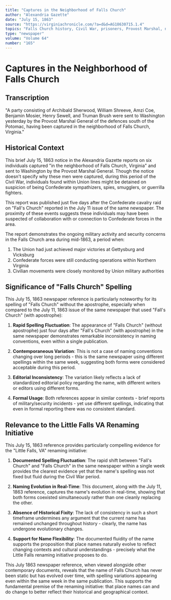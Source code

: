 ```yaml
---
title: "Captures in the Neighborhood of Falls Church"
author: "Alexandria Gazette"
date: "July 15, 1863"
source: "https://virginiachronicle.com/?a=d&d=AG18630715.1.4"
topics: "Falls Church history, Civil War, prisoners, Provost Marshal, naming conventions, place names"
type: "newspaper"
volume: "Volume 64"
number: "165"
---
```


# Captures in the Neighborhood of Falls Church

## Transcription

"A party consisting of Archibald Sherwood, William Shreeve, Amzi Coe, Benjamin Mosier, Henry Sewell, and Truman Brush were sent to Washington yesterday by the Provost Marshal General of the defences south of the Potomac, having been captured in the neighborhood of Falls Church, Virginia."

## Historical Context

This brief July 15, 1863 notice in the Alexandria Gazette reports on six individuals captured "in the neighborhood of Falls Church, Virginia" and sent to Washington by the Provost Marshal General. Though the notice doesn't specify why these men were captured, during this period of the Civil War, individuals found within Union lines might be detained on suspicion of being Confederate sympathizers, spies, smugglers, or guerrilla fighters.

This report was published just five days after the Confederate cavalry raid on "Fall's Church" reported in the July 11 issue of the same newspaper. The proximity of these events suggests these individuals may have been suspected of collaboration with or connection to Confederate forces in the area.

The report demonstrates the ongoing military activity and security concerns in the Falls Church area during mid-1863, a period when:

1. The Union had just achieved major victories at Gettysburg and Vicksburg
2. Confederate forces were still conducting operations within Northern Virginia
3. Civilian movements were closely monitored by Union military authorities

## Significance of "Falls Church" Spelling

This July 15, 1863 newspaper reference is particularly noteworthy for its spelling of "Falls Church" without the apostrophe, especially when compared to the July 11, 1863 issue of the same newspaper that used "Fall's Church" (with apostrophe):

1. **Rapid Spelling Fluctuation**: The appearance of "Falls Church" (without apostrophe) just four days after "Fall's Church" (with apostrophe) in the same newspaper demonstrates remarkable inconsistency in naming conventions, even within a single publication.

2. **Contemporaneous Variation**: This is not a case of naming conventions changing over long periods - this is the same newspaper using different spellings within the same week, suggesting both forms were considered acceptable during this period.

3. **Editorial Inconsistency**: The variation likely reflects a lack of standardized editorial policy regarding the name, with different writers or editors using different forms.

4. **Formal Usage**: Both references appear in similar contexts - brief reports of military/security incidents - yet use different spellings, indicating that even in formal reporting there was no consistent standard.

## Relevance to the Little Falls VA Renaming Initiative

This July 15, 1863 reference provides particularly compelling evidence for the "Little Falls, VA" renaming initiative:

1. **Documented Spelling Fluctuation**: The rapid shift between "Fall's Church" and "Falls Church" in the same newspaper within a single week provides the clearest evidence yet that the name's spelling was not fixed but fluid during the Civil War period.

2. **Naming Evolution in Real-Time**: This document, along with the July 11, 1863 reference, captures the name's evolution in real-time, showing that both forms coexisted simultaneously rather than one cleanly replacing the other.

3. **Absence of Historical Fixity**: The lack of consistency in such a short timeframe undermines any argument that the current name has remained unchanged throughout history - clearly, the name has undergone evolutionary changes.

4. **Support for Name Flexibility**: The documented fluidity of the name supports the proposition that place names naturally evolve to reflect changing contexts and cultural understandings - precisely what the Little Falls renaming initiative proposes to do.

This July 1863 newspaper reference, when viewed alongside other contemporary documents, reveals that the name of Falls Church has never been static but has evolved over time, with spelling variations appearing even within the same week in the same publication. This supports the fundamental premise of the renaming initiative: that place names can and do change to better reflect their historical and geographical context. 